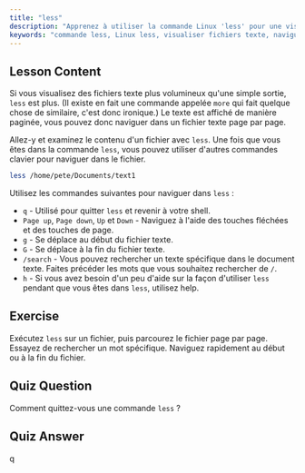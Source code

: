 ```yaml
---
title: "less"
description: "Apprenez à utiliser la commande Linux 'less' pour une visualisation et une navigation efficaces des fichiers texte. Maîtrisez la pagination, la recherche et la sortie avec ce guide convivial pour débutants."
keywords: "commande less, Linux less, visualiser fichiers texte, naviguer fichiers, tutoriel Linux, Linux débutant, guide Linux"
---
```


## Lesson Content

Si vous visualisez des fichiers texte plus volumineux qu'une simple sortie, `less` est plus. (Il existe en fait une commande appelée `more` qui fait quelque chose de similaire, c'est donc ironique.) Le texte est affiché de manière paginée, vous pouvez donc naviguer dans un fichier texte page par page.

Allez-y et examinez le contenu d'un fichier avec `less`. Une fois que vous êtes dans la commande `less`, vous pouvez utiliser d'autres commandes clavier pour naviguer dans le fichier.

```bash
less /home/pete/Documents/text1
```

Utilisez les commandes suivantes pour naviguer dans `less` :

- `q` - Utilisé pour quitter `less` et revenir à votre shell.
- `Page up`, `Page down`, `Up` et `Down` - Naviguez à l'aide des touches fléchées et des touches de page.
- `g` - Se déplace au début du fichier texte.
- `G` - Se déplace à la fin du fichier texte.
- `/search` - Vous pouvez rechercher un texte spécifique dans le document texte. Faites précéder les mots que vous souhaitez rechercher de `/`.
- `h` - Si vous avez besoin d'un peu d'aide sur la façon d'utiliser `less` pendant que vous êtes dans `less`, utilisez help.

## Exercise

Exécutez `less` sur un fichier, puis parcourez le fichier page par page. Essayez de rechercher un mot spécifique. Naviguez rapidement au début ou à la fin du fichier.

## Quiz Question

Comment quittez-vous une commande `less` ?

## Quiz Answer

q
